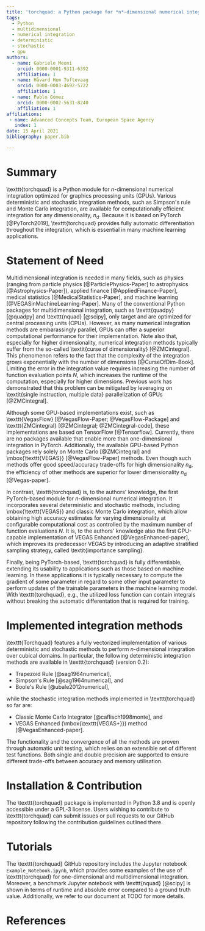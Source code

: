 ```yaml
---
title: 'torchquad: a Python package for *n*-dimensional numerical integration optimized on the GPU'
tags:
  - Python
  - multidimensional
  - numerical integration
  - deterministic
  - stochastic
  - gpu
authors:
  - name: Gabriele Meoni
    orcid: 0000-0001-9311-6392
    affiliation: 1
  - name: Håvard Hem Toftevaag
    orcid: 0000-0003-4692-5722
    affiliation: 1
  - name: Pablo Gómez
    orcid: 0000-0002-5631-8240
    affiliation: 1
affiliations:
 - name: Advanced Concepts Team, European Space Agency
   index: 1
date: 15 April 2021
bibliography: paper.bib

---
```


# Summary

\texttt{torchquad} is a Python module for $n$-dimensional numerical integration optimized for graphics processing units (GPUs).
Various deterministic and stochastic integration methods, such as Simpson's rule and Monte Carlo integration, are available for computationally efficient integration for any dimensionality, $n_{\mathrm{d}}$.
Because it is based on PyTorch [@PyTorch2019], \texttt{torchquad} provides fully automatic differentiation throughout the integration, which is essential in many machine learning applications.

# Statement of Need

Multidimensional integration is needed in many fields, such as physics (ranging from particle physics [@ParticlePhysics-Paper] to astrophysics [@Astrophysics-Paper]), applied finance [@AppliedFinance-Paper], medical statistics [@MedicalStatistics-Paper], and machine learning [@VEGASinMachineLearning-Paper]. 
Many of the conventional Python packages for multidimensional integration, such as \texttt{quadpy} [@quadpy] and \texttt{nquad} [@scipy], only target and are optimized for central processing units (CPUs). 
However, as many numerical integration methods are embarassingly parallel, GPUs can offer a superior computational performance for their implementation. 
Note also that, especially for higher dimensionality, numerical integration methods typically suffer from the so-called \textit{curse of dimensionality} [@ZMCintegral]. 
This phenomenon refers to the fact that the complexity of the integration grows exponentially with the number of dimensions [@CurseOfDim-Book]. Limiting the error in the integration value requires increasing the number of function evaluation points $N$, which increases the runtime of the computation, especially for higher dimensions.
Previous work has demonstrated that this problem can be mitigated by leveraging on \textit{single instruction, multiple data} parallelization of GPUs [@ZMCintegral].

Although some GPU-based implementations exist, such as \texttt{VegasFlow} [@VegasFlow-Paper; @VegasFlow-Package] and \texttt{ZMCintegral} [@ZMCintegral; @ZMCintegral-code], these implementations are based on TensorFlow [@Tensorflow]. Currently, there are no packages available that enable more than one-dimensional integration in PyTorch.
Additionally, the available GPU-based Python packages rely solely on Monte Carlo [@ZMCintegral] and \mbox{\texttt{VEGAS}} [@VegasFlow-Paper] methods. 
Even though such methods offer good speed/accuracy trade-offs for high dimensionality $n_{\mathrm{d}}$, 
the efficiency of other methods are superior for lower dimensionality $n_{\mathrm{d}}$ [@Vegas-paper].

In contrast, \texttt{torchquad} is, to the authors' knowledge, the first PyTorch-based module for $n$-dimensional numerical integration. 
It incorporates several deterministic and stochastic methods, including \mbox{\texttt{VEGAS}} and classic Monte Carlo integration, which allow obtaining high accuracy estimates for varying dimensionality at configurable computational cost as controlled by the maximum number of function evaluations $N$. It is, to the authors' knowledge also the first GPU-capable implementation of VEGAS Enhanced [@VegasEnhanced-paper], which improves its predecessor VEGAS by introducing an adaptive stratified sampling strategy, called \textit{importance sampling}.

Finally, being PyTorch-based, \texttt{torchquad} is fully differentiable, extending its usability to applications such as those based on machine learning. In these applications it is typically necessary to compute the gradient of some parameter in regard to some other input parameter to perform updates of the trainable parameters in the machine learning model. With \texttt{torchquad}, e.g., the utilized loss function can contain integrals without breaking the automatic differentation that is required for training.


# Implemented integration methods

\texttt{Torchquad} features a fully vectorized implementation of various deterministic and stochastic methods to perform $n$-dimensional integration over cubical domains.
In particular, the following deterministic integration methods are available in \texttt{torchquad} (version 0.2):  

* Trapezoid Rule [@sag1964numerical],  
* Simpson's Rule [@sag1964numerical], and  
* Boole's Rule [@ubale2012numerical],  

while the stochastic integration methods implemented in \texttt{torchquad} so far are: 

* Classic Monte Carlo Integrator [@caflisch1998monte], and  
* VEGAS Enhanced (\mbox{\texttt{VEGAS+}}) method [@VegasEnhanced-paper].  

The functionality and the convergence of all the methods are proven through automatic unit testing, which relies on an extensible set of different test functions.
Both single and double precision are supported to ensure different trade-offs between accuracy and memory utilisation. 

# Installation \& Contribution

The \texttt{torchquad} package is implemented in Python 3.8 and is openly accessible under a GPL-3 license. Users wishing to contribute to \texttt{torchquad} can submit issues or pull requests to our GitHub repository following the contribution guidelines outlined there.

# Tutorials 

The \texttt{torchquad} GitHub repository includes the Jupyter notebook ```Example_Notebook.ipynb```, which provides some examples of the use of \texttt{torchquad} for one-dimensional and multidimensional integration. Moreover, a benchmark Jupyter notebook with \texttt{nquad} [@scipy] is shown in terms of runtime and absolute error compared to a ground truth value. Additionally, we refer to our document at TODO for more details.

# References
